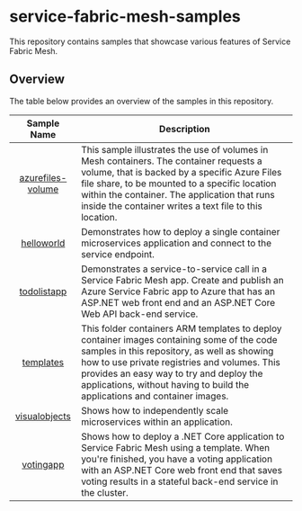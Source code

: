 # service-fabric-mesh-samples

This repository contains samples that showcase various features of Service Fabric Mesh.

## Overview

The table below provides an overview of the samples in this repository.

| Sample Name  | Description  |
|:-----------:|-------------|
| [azurefiles-volume](./azurefiles-volume) | This sample illustrates the use of volumes in Mesh containers. The container requests a volume, that is backed by a specific Azure Files file share, to be mounted to a specific location within the container. The application that runs inside the container writes a text file to this location. |
| [helloworld](./helloworld) | Demonstrates how to deploy a single container microservices application and connect to the service endpoint. |
| [todolistapp](./todolistapp) | Demonstrates a service-to-service call in a Service Fabric Mesh app. Create and publish an Azure Service Fabric app to Azure that has an ASP.NET web front end and an ASP.NET Core Web API back-end service.  |
| [templates](./templates) | This folder containers ARM templates to deploy container images containing some of the code samples in this repository, as well as showing how to use private registries and volumes. This provides an easy way to try and deploy the applications, without having to build the applications and container images. |
| [visualobjects](./visualobjects) | Shows how to independently scale microservices within an application. |
| [votingapp](./votingapp) | Shows how to deploy a .NET Core application to Service Fabric Mesh using a template. When you're finished, you have a voting application with an ASP.NET Core web front end that saves voting results in a stateful back-end service in the cluster. |